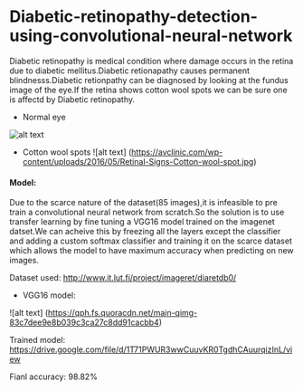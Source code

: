 # Diabetic-retinopathy-detection-using-convolutional-neural-network

Diabetic retinopathy is medical condition where damage occurs in the retina due to diabetic mellitus.Diabetic retionapathy causes permanent blindnesss.Diabetic retionpathy can be diagnosed by looking at the fundus image of the eye.If the retina shows cotton wool spots we can be sure one is affectd by Diabetic retinopathy.

* Normal eye

![alt text](https://www.researchgate.net/profile/Andrzej_Grzybowski/publication/230588882/figure/fig4/AS:601678592086022@1520462763212/The-left-eye-fundus-after-treatment-The-retinal-vessels-abnormalities-returned-to_Q320.jpg)

* Cotton wool spots
![alt text]
(https://avclinic.com/wp-content/uploads/2016/05/Retinal-Signs-Cotton-wool-spot.jpg)

#### Model:
Due to the scarce nature of the dataset(85 images),it is infeasible to pre train a convolutional neural network from scratch.So the solution is to use transfer learning by fine tuning a VGG16 model trained on the imagenet datset.We can acheive this by freezing all the layers except the classifier and adding a custom softmax classifier and training it on the scarce dataset which allows the model to have maximum accuracy when predicting on new images.

Dataset used: http://www.it.lut.fi/project/imageret/diaretdb0/

* VGG16 model:

![alt text]
(https://qph.fs.quoracdn.net/main-qimg-83c7dee9e8b039c3ca27c8dd91cacbb4)

Trained model: https://drive.google.com/file/d/1T71PWUR3wwCuuvKR0TgdhCAuurqizInL/view

Fianl accuracy: 98.82%

